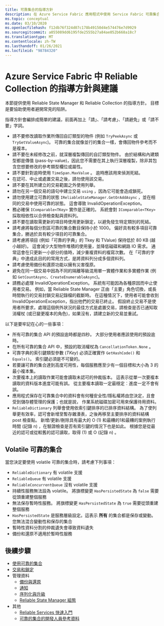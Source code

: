 ```yaml
---
title: 可靠集合的指導方針
description: 在 Azure Service Fabric 應用程式中使用 Service Fabric 可靠集合的指導方針和建議。
ms.topic: conceptual
ms.date: 03/10/2020
ms.openlocfilehash: f12db76f324d07c178b49150d4e574476e7d9929
ms.sourcegitcommit: a055089dd6195fde2555b27a84ae052b668a18c7
ms.translationtype: MT
ms.contentlocale: zh-TW
ms.lasthandoff: 01/26/2021
ms.locfileid: "98784320"
---
```

# <a name="guidelines-and-recommendations-for-reliable-collections-in-azure-service-fabric"></a>Azure Service Fabric 中 Reliable Collection 的指導方針與建議
本節提供使用 Reliable State Manager 和 Reliable Collection 的指導方針。 目標是要協助使用者避開常見的陷阱。

指導方針會編排成簡單的建議，前面再加上「請」、「請考慮」、「請避免」或「請不要」字詞。

* 請不要修改讀取作業所傳回自訂類型的物件 (例如 `TryPeekAsync` 或 `TryGetValueAsync`)。 可靠的集合就像並行的集合一樣，會傳回物件參考而不是複本。
* 請不要在未經修改之前，就深層複製傳回的自訂類型物件。 由於結構和內建類型都是傳值 (pass-by-value)，因此您不需要在其上執行深層複製，除非其包含您想要修改的參考類型欄位或屬性。
* 請不要針對逾時使用 `TimeSpan.MaxValue` 。 逾時應該用來偵測死結。
* 在認可、中止或處置交易之後，請勿使用該交易。
* 請不要在其所建立的交易範圍之外使用列舉。
* 請勿在另一個交易的語句中建立交易 `using` ，因為它可能會造成鎖死。
* 請勿使用建立可靠的狀態 `IReliableStateManager.GetOrAddAsync` ，並在相同的交易中使用可靠的狀態。 這會導致 InvalidOperationException。
* 務必確保 `IComparable<TKey>` 實作是正確的。 系統會對 `IComparable<TKey>` 採取相依性以合併檢查點與資料列。
* 請不要在讀取需更新的項目時使用更新鎖定，以避免發生特定類別的死結。
* 請考慮將每個分割區可靠的集合數目保持小於 1000。 偏好具有較多項目可靠集合，勝過於具有較少項目的可靠集合。
* 請考慮將項目 (例如「可靠的字典」的 Tkey 和 TValue) 保持低於 80 KB (越小越好)。 這會減少大型物件堆積的使用量，並降低磁碟和網路 IO 需求。 通常這會在只更新一小部分的值時，減少重複資料的複寫次數。 在「可靠的字典」中達成此目的的常用方式，是將資料列分成多個資料列。
* 請考慮使用備份和還原功能以擁有災害復原。
* 避免在同一個交易中因為不同的隔離等級混用單一實體作業和多實體作業 (例如 `GetCountAsync`、`CreateEnumerableAsync`)。
* 請務必處理 InvalidOperationException。 系統有可能因為各種原因而中止使用者交易。 例如，當 Reliable State Manager 正由「主要」角色切換，或長時間執行的交易封鎖交易記錄檔的截斷時。 在這種情況下，使用者可能會收到 InvalidOperationException，指出他們的交易已終止。 假設終止交易不是使用者所要求，處理這個例外狀況的最佳方式是處置交易，請檢查是否已通知取消權杖 (或已變更複本的角色)，如果沒有，請建立新的交易並重試。  

以下是要牢記在心的一些事項：

* 所有可靠的集合 API 的預設逾時都是四秒。 大部分使用者應該使用的預設逾時。
* 在所有可靠的集合 API 中，預設的取消權杖為 `CancellationToken.None` 。
* 可靠字典的索引鍵類型參數 (*TKey*) 必須正確實作 `GetHashCode()` 和 `Equals()`。 索引鍵必須是不可變的。
* 若要讓可靠的集合達到高度可用性，每個服務應至少有一個目標和大小為 3 的最小複本集。
* 次要複本上的讀取作業可能會讀取未認可的仲裁版本。
  這表示從單一次要複本讀取的資料版本進度可能有誤。
  從主要複本讀取一定最穩定︰進度一定不會有誤。
* 應用程式保存在可靠集合中的資料會有何種安全性/隱私權將由您決定，且會受到儲存體管理的保護；也就是說， 作業系統磁碟加密可用來保護待用資料。
* `ReliableDictionary` 列舉會使用依索引鍵排序的已排序資料結構。 為了使列舉更有效率，認可會新增至暫存雜湊表，之後再移至主要排序的資料結構 post 檢查點。 新增/更新/刪除具有最大的 O (1) 和最糟的1和最糟的案例執行時間 (記錄 n) ，在驗證檢查是否有索引鍵的情況下也是如此。 根據您是從最近的認可或從較舊的認可讀取，取得 (1) 或 O (記錄 n) 。

## <a name="volatile-reliable-collections"></a>Volatile 可靠的集合
當您決定要使用 volatile 可靠的集合時，請考慮下列事項：

* ```ReliableDictionary``` 有 volatile 支援
* ```ReliableQueue``` 有 volatile 支援
* ```ReliableConcurrentQueue``` 沒有 volatile 支援
* 持續性服務無法設為 volatile。 將旗標變更 ```HasPersistedState``` 為 ```false``` 需要從頭重建整個服務
* 無法保存暫時性服務。 將旗標變更 ```HasPersistedState``` 為 ```true``` 需要從頭重建整個服務
* ```HasPersistedState``` 是服務層級設定。這表示 **所有** 的集合都是保存或變動。 您無法混合變動性和保存的集合
* 暫時性資料分割的仲裁遺失會導致資料遺失
* 備份和還原不適用於暫時性服務

## <a name="next-steps"></a>後續步驟
* [使用可靠的集合](service-fabric-work-with-reliable-collections.md)
* [交易和鎖定](service-fabric-reliable-services-reliable-collections-transactions-locks.md)
* 管理資料
  * [備份與還原](service-fabric-reliable-services-backup-restore.md)
  * [通知](service-fabric-reliable-services-notifications.md)
  * [序列化與升級](service-fabric-application-upgrade-data-serialization.md)
  * [Reliable State Manager 組態](service-fabric-reliable-services-configuration.md)
* 其他
  * [Reliable Services 快速入門](service-fabric-reliable-services-quick-start.md)
  * [可靠的集合的開發人員參考資料](/dotnet/api/microsoft.servicefabric.data.collections#microsoft_servicefabric_data_collections)
